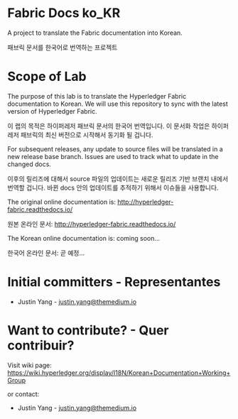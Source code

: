 # Fabric Docs ko_KR

A project to translate the Fabric documentation into Korean.

패브릭 문서를 한국어로 번역하는 프로젝트

# Scope of Lab

The purpose of this lab is to translate the Hyperledger Fabric documentation to Korean. We will use this repository to sync with the latest version of Hyperledger Fabric.

이 랩의 목적은 하이퍼레저 패브릭 문서의 한국어 번역입니다. 이 문서화 작업은 하이퍼레저 패브릭의 최신 버전으로 시작해서 동기화 될 겁니다.

For subsequent releases, any update to source files will be translated in a new release base branch. Issues are used to track what to update in the changed docs.

이후의 릴리즈에 대해서 source 파일의 업데이트는 새로운 릴리즈 기반 브랜치 내에서 번역할 겁니다. 바뀐 docs 안의 업데이트를 추적하기 위해서 이슈들을 사용합니다.

The original online documentation is: http://hyperledger-fabric.readthedocs.io/

원본 온라인 문서: http://hyperledger-fabric.readthedocs.io/

The Korean online documentation is: coming soon...

한국어 온라인 문서: 곧 예정...

# Initial committers - Representantes

* Justin Yang - justin.yang@themedium.io

# Want to contribute? - Quer contribuir?

Visit wiki page: https://wiki.hyperledger.org/display/I18N/Korean+Documentation+Working+Group

or contact:

* Justin Yang - justin.yang@themedium.io
